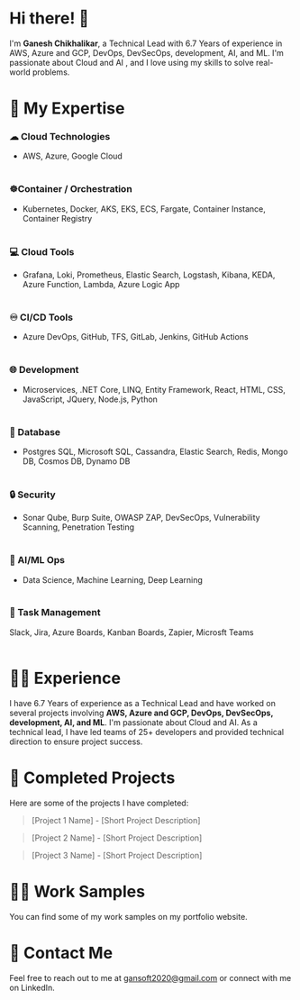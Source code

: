 # Hi there! 👋

 I'm **Ganesh Chikhalikar**, a Technical Lead with 6.7 Years of experience in AWS, Azure and GCP, DevOps, DevSecOps, development, AI, and ML. I'm passionate about Cloud and AI , and I love using my skills to solve real-world problems.

# 🚀 My Expertise


### ☁ Cloud Technologies 
- AWS, Azure, Google Cloud 
<br /> <br />

### ☸Container / Orchestration 
- Kubernetes, Docker, AKS, EKS, ECS, Fargate, Container Instance, Container Registry 
<br /> <br />

### 💻 Cloud Tools 
- Grafana, Loki, Prometheus, Elastic Search, Logstash, Kibana, KEDA, Azure Function, Lambda, Azure Logic App 
<br /> <br />

### ♾ CI/CD Tools 
- Azure DevOps, GitHub, TFS, GitLab, Jenkins, GitHub Actions 
<br /> <br />

### 🌐 Development 
 - Microservices, .NET Core, LINQ, Entity Framework, React, HTML, CSS, JavaScript, JQuery, Node.js, Python 
<br /> <br />

### 🧊 Database 
- Postgres SQL, Microsoft SQL, Cassandra, Elastic Search, Redis, Mongo DB, Cosmos DB, Dynamo DB
<br /> <br />

### 🔒 Security 
- Sonar Qube, Burp Suite, OWASP ZAP, DevSecOps, Vulnerability Scanning, Penetration Testing
<br /> <br />

### 🤖 AI/ML Ops 
- Data Science, Machine Learning, Deep Learning
<br /> <br />

### 📅 Task Management
Slack, Jira, Azure Boards, Kanban Boards, Zapier, Microsft Teams
<br /> <br />

# 👨‍💻 Experience
I have 6.7 Years of experience as a Technical Lead and have worked on several projects involving **AWS, Azure and GCP, DevOps, DevSecOps, development, AI, and ML**. I'm passionate about Cloud and AI. As a technical lead, I have led teams of  25+ developers and provided technical direction to ensure project success.


# 🔨 Completed Projects
Here are some of the projects I have completed:

> [Project 1 Name] - [Short Project Description]

> [Project 2 Name] - [Short Project Description]

> [Project 3 Name] - [Short Project Description]

# 👨‍💼 Work Samples
You can find some of my work samples on my portfolio website.


# 📧 Contact Me
Feel free to reach out to me at gansoft2020@gmail.com or connect with me on LinkedIn.


